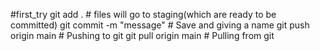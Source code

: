 #first_try
git add .                     # files will go to staging(which are ready to be committed)
git commit -m "message"        # Save and giving a name
git push origin main           # Pushing to git
git pull origin main           # Pulling from git
